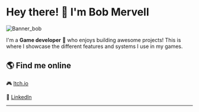 # Hey there! 👋 I'm Bob Mervell

![Banner_bob](https://github.com/user-attachments/assets/4ed148cc-5065-4442-9fc7-acb7c69b77f6)



I'm a **Game developer** 🚀 who enjoys building awesome projects!
This is where I showcase the different features and systems I use in my games.
 <!--
## 🛠 Latest projects  
🔹 Languages: JavaScript, Python, C++  
🔹 Frontend: React, Vue, TailwindCSS  
🔹 Backend: Node.js, Express, Firebase  
🔹 Database: PostgreSQL, MongoDB  
-->
## 🌎 Find me online  
🎮 [Itch.io](https://bob-mervell.itch.io/)  
 <!--
🎥 [Youtube](https://www.youtube.com/@bobmervell7044)  
-->

🔗 [LinkedIn](https://www.linkedin.com/in/lucas-rouze)  

---

